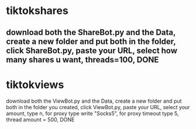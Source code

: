 # tiktokshares
download both the ShareBot.py and the Data, 
create a new folder and put both in the folder, 
click ShareBot.py, 
paste your URL, 
select how many shares u want, 
threads=100, 
DONE
----------------------------------------------------------
# tiktokviews
download both the ViewBot.py and the Data, 
create a new folder and put both in the folder you created, 
click ViewBot.py, 
paste your URL, 
select your amount, 
type n, 
for proxy type write "Socks5", 
for proxy timeout type 5,
thread amount = 500, 
DONE
